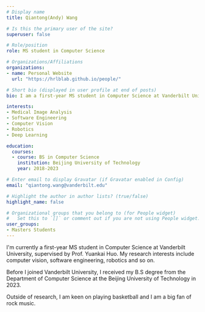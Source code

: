 ```yaml
---
# Display name
title: Qiantong(Andy) Wang

# Is this the primary user of the site?
superuser: false

# Role/position
role: MS student in Computer Science 

# Organizations/Affiliations
organizations:
- name: Personal Website
  url: "https://hrlblab.github.io/people/"

# Short bio (displayed in user profile at end of posts)
bio: I am a first-year MS student in Computer Science at Vanderbilt University, starting from 2023 fall. 

interests:
- Medical Image Analysis
- Software Engineering
- Computer Vision
- Robotics
- Deep Learning

education:
  courses:
  - course: BS in Computer Science
    institution: Beijing University of Technology 
    year: 2018-2023

# Enter email to display Gravatar (if Gravatar enabled in Config)
email: "qiantong.wang@vanderbilt.edu"

# Highlight the author in author lists? (true/false)
highlight_name: false

# Organizational groups that you belong to (for People widget)
#   Set this to `[]` or comment out if you are not using People widget.
user_groups:
- Masters Students
---
```


I'm currently a first-year MS student in Computer Science at Vanderbilt University, supervised by Prof. Yuankai Huo. My research interests include computer vision, software engineering, robotics and so on.​

Before I joined Vanderbilt University, I received my B.S degree from the Department of Computer Science at the Beijing University of Technology in 2023. 

Outside of research, I am keen on playing basketball and I am a big fan of rock music.
